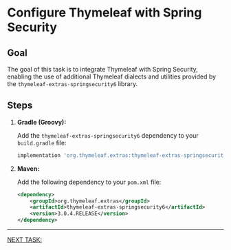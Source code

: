 # Configure Thymeleaf with Spring Security

## Goal
The goal of this task is to integrate Thymeleaf with Spring Security, enabling the use of additional Thymeleaf dialects and utilities provided by the `thymeleaf-extras-springsecurity6` library.

## Steps

1. **Gradle (Groovy):**

   Add the `thymeleaf-extras-springsecurity6` dependency to your `build.gradle` file:

   ```groovy
   implementation 'org.thymeleaf.extras:thymeleaf-extras-springsecurity6:3.0.4.RELEASE'
   ```

2. **Maven:**

   Add the following dependency to your `pom.xml` file:

   ```xml
   <dependency>
       <groupId>org.thymeleaf.extras</groupId>
       <artifactId>thymeleaf-extras-springsecurity6</artifactId>
       <version>3.0.4.RELEASE</version>
   </dependency>
   ```

---

[NEXT TASK:]()
